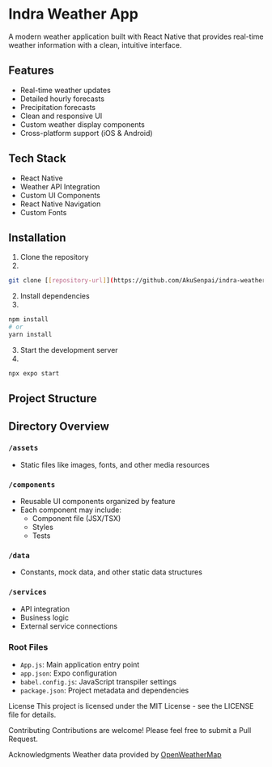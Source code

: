 # Indra Weather App

A modern weather application built with React Native that provides real-time weather information with a clean, intuitive interface.

## Features

- Real-time weather updates
- Detailed hourly forecasts
- Precipitation forecasts
- Clean and responsive UI
- Custom weather display components
- Cross-platform support (iOS & Android)

## Tech Stack

- React Native
- Weather API Integration
- Custom UI Components
- React Native Navigation
- Custom Fonts

## Installation

1. Clone the repository
2. 
```bash
git clone [[repository-url]](https://github.com/AkuSenpai/indra-weather-app)
```

2. Install dependencies
3. 
```bash
npm install
# or
yarn install
```

3. Start the development server
4. 
```bash
npx expo start
```

## Project Structure
## Directory Overview

### `/assets`
- Static files like images, fonts, and other media resources

### `/components`
- Reusable UI components organized by feature
- Each component may include:
  - Component file (JSX/TSX)
  - Styles
  - Tests

### `/data`
- Constants, mock data, and other static data structures

### `/services`
- API integration
- Business logic
- External service connections

### Root Files
- `App.js`: Main application entry point
- `app.json`: Expo configuration
- `babel.config.js`: JavaScript transpiler settings
- `package.json`: Project metadata and dependencies

License
This project is licensed under the MIT License - see the LICENSE file for details.

Contributing
Contributions are welcome! Please feel free to submit a Pull Request.

Acknowledgments
Weather data provided by [OpenWeatherMap](https://openweathermap.org/)
